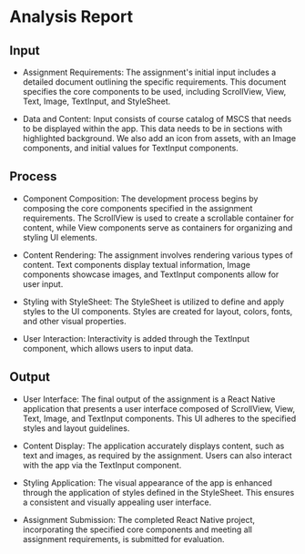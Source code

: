 # Analysis Report
## Input
- Assignment Requirements: The assignment's initial input includes a detailed document outlining the specific requirements. This document specifies the core components to be used, including ScrollView, View, Text, Image, TextInput, and StyleSheet.

- Data and Content: Input consists of course catalog of MSCS that needs to be displayed within the app. This data needs to be in sections with highlighted background. We also add an icon from assets, with an Image components, and initial values for TextInput components.

## Process
- Component Composition: The development process begins by composing the core components specified in the assignment requirements. The ScrollView is used to create a scrollable container for content, while View components serve as containers for organizing and styling UI elements.

- Content Rendering: The assignment involves rendering various types of content. Text components display textual information, Image components showcase images, and TextInput components allow for user input.

- Styling with StyleSheet: The StyleSheet is utilized to define and apply styles to the UI components. Styles are created for layout, colors, fonts, and other visual properties.

- User Interaction: Interactivity is added through the TextInput component, which allows users to input data.

## Output

- User Interface: The final output of the assignment is a React Native application that presents a user interface composed of ScrollView, View, Text, Image, and TextInput components. This UI adheres to the specified styles and layout guidelines.

- Content Display: The application accurately displays content, such as text and images, as required by the assignment. Users can also interact with the app via the TextInput component.

- Styling Application: The visual appearance of the app is enhanced through the application of styles defined in the StyleSheet. This ensures a consistent and visually appealing user interface.

- Assignment Submission: The completed React Native project, incorporating the specified core components and meeting all assignment requirements, is submitted for evaluation.